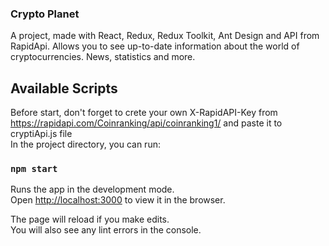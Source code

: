 ### Crypto Planet

A project, made with React, Redux, Redux Toolkit, Ant Design and API from RapidApi.
Allows you to see up-to-date information about the world of cryptocurrencies. News, statistics and more.

## Available Scripts

Before start, don't forget to crete your own X-RapidAPI-Key from https://rapidapi.com/Coinranking/api/coinranking1/ and paste it to cryptiApi.js file \
In the project directory, you can run:

### `npm start`

Runs the app in the development mode.\
Open [http://localhost:3000](http://localhost:3000) to view it in the browser.

The page will reload if you make edits.\
You will also see any lint errors in the console.





